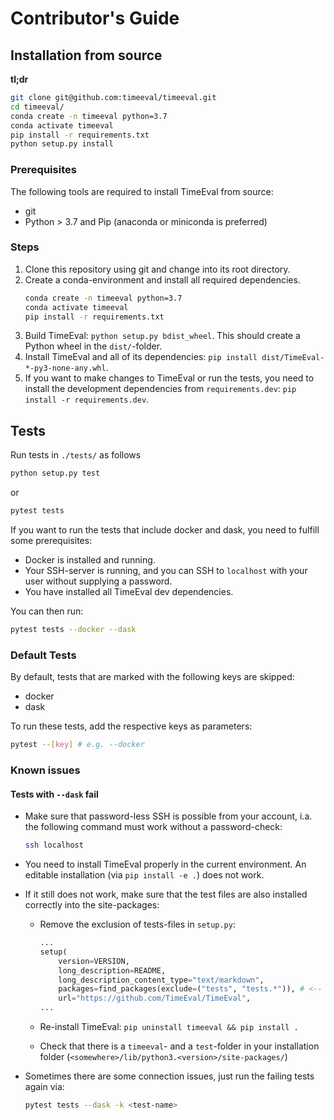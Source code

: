 # Contributor's Guide

## Installation from source

**tl;dr**

```bash
git clone git@github.com:timeeval/timeeval.git
cd timeeval/
conda create -n timeeval python=3.7
conda activate timeeval
pip install -r requirements.txt
python setup.py install
```

### Prerequisites

The following tools are required to install TimeEval from source:

- git
- Python > 3.7 and Pip (anaconda or miniconda is preferred)

### Steps

1. Clone this repository using git and change into its root directory.
2. Create a conda-environment and install all required dependencies.
   ```sh
   conda create -n timeeval python=3.7
   conda activate timeeval
   pip install -r requirements.txt
   ```
3. Build TimeEval:
   `python setup.py bdist_wheel`.
   This should create a Python wheel in the `dist/`-folder.
4. Install TimeEval and all of its dependencies:
   `pip install dist/TimeEval-*-py3-none-any.whl`.
5. If you want to make changes to TimeEval or run the tests, you need to install the development dependencies from `requirements.dev`:
   `pip install -r requirements.dev`.

## Tests

Run tests in `./tests/` as follows

```bash
python setup.py test
```

or

```bash
pytest tests
```

If you want to run the tests that include docker and dask, you need to fulfill some prerequisites:

- Docker is installed and running.
- Your SSH-server is running, and you can SSH to `localhost` with your user without supplying a password.
- You have installed all TimeEval dev dependencies.

You can then run:

```bash
pytest tests --docker --dask
```

### Default Tests

By default, tests that are marked with the following keys are skipped:

- docker
- dask

To run these tests, add the respective keys as parameters:

```bash
pytest --[key] # e.g. --docker
```

### Known issues

#### Tests with `--dask` fail

- Make sure that password-less SSH is possible from your account, i.a. the following command must work without a password-check:

  ```bash
  ssh localhost
  ```

- You need to install TimeEval properly in the current environment.
  An editable installation (via `pip install -e .`) does not work.

- If it still does not work, make sure that the test files are also installed correctly into the site-packages:

  - Remove the exclusion of tests-files in `setup.py`:

    ```python
    ...
    setup(
        version=VERSION,
        long_description=README,
        long_description_content_type="text/markdown",
        packages=find_packages(exclude=("tests", "tests.*")), # <-- HERE
        url="https://github.com/TimeEval/TimeEval",
    ...
    ```

  - Re-install TimeEval: `pip uninstall timeeval && pip install .`

  - Check that there is a `timeeval`- and a `test`-folder in your installation folder
    (`<somewhere>/lib/python3.<version>/site-packages/`)

- Sometimes there are some connection issues, just run the failing tests again via:

  ```bash
  pytest tests --dask -k <test-name>
  ```
